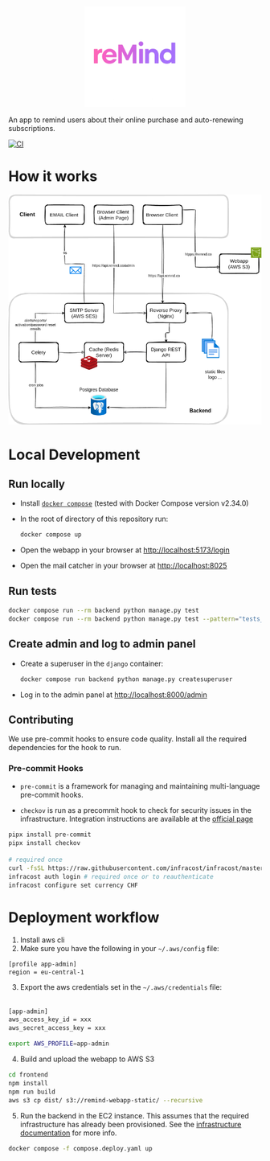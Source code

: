 <p align="center">
  <img src="./docs/reMind_Logo_transparent.png" alt="logo" width="200"/>
</p>

An app to remind users about their online purchase and auto-renewing
subscriptions.

[![CI](https://github.com/grizzi/remind/actions/workflows/ci.yml/badge.svg)](https://github.com/grizzi/remind/actions/workflows/ci.yml)

# How it works

<p align="center">
  <img src="./docs/system.drawio.png">
</p>

# Local Development

## Run locally

- Install [`docker compose`](https://docs.docker.com/compose/install/standalone/) (tested with Docker Compose version v2.34.0)
- In the root of directory of this repository run:

  ```bash
  docker compose up
  ```

- Open the webapp in your browser at
  [http://localhost:5173/login](http://localhost:5173/login)

- Open the mail catcher in your browser at
  [http://localhost:8025](http://localhost:8025)

## Run tests

```bash
docker compose run --rm backend python manage.py test
docker compose run --rm backend python manage.py test --pattern="tests_*.py" # to run specific tests

```

## Create admin and log to admin panel

- Create a superuser in the `django` container:

  ```bash
  docker compose run backend python manage.py createsuperuser
  ```

- Log in to the admin panel at
  [http://localhost:8000/admin](http://localhost:8000/admin)

## Contributing

We use pre-commit hooks to ensure code quality. Install all the required
dependencies for the hook to run.

### Pre-commit Hooks

- `pre-commit` is a framework for managing and maintaining multi-language
  pre-commit hooks.

- `checkov` is run as a precommit hook to check for security issues in the
  infrastructure. Integration instructions are available at the
  [official page](https://www.checkov.io/2.Basics/Installing%20Checkov.html)

```bash
pipx install pre-commit
pipx install checkov

# required once
curl -fsSL https://raw.githubusercontent.com/infracost/infracost/master/scripts/install.sh | sh
infracost auth login # required once or to reauthenticate
infracost configure set currency CHF
```

# Deployment workflow

1. Install aws cli
2. Make sure you have the following in your `~/.aws/config` file:

```
[profile app-admin]
region = eu-central-1
```

3. Export the aws credentials set in the `~/.aws/credentials` file:

```bash

[app-admin]
aws_access_key_id = xxx
aws_secret_access_key = xxx
```

```bash
export AWS_PROFILE=app-admin
```

4. Build and upload the webapp to AWS S3

```bash
cd frontend
npm install
npm run build
aws s3 cp dist/ s3://remind-webapp-static/ --recursive
```

5. Run the backend in the EC2 instance. This assumes that the required infrastructure has already been provisioned. See the [infrastructure documentation](./infra/infra.md) for more info.

```bash
docker compose -f compose.deploy.yaml up
```
